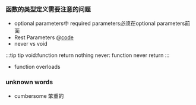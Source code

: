 ### 函数的类型定义需要注意的问题

- optional parameters中
  required parameters必须在optional parameters前面
- Rest Parameters
@[code](./rest_parameters.ts)
- never vs void

:::tip tip
void:function return nothing
never: function never return
:::

- function overloads
  


### unknown words
- cumbersome 笨重的